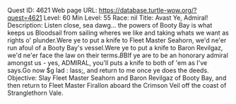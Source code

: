 Quest ID: 4621
Web page URL: https://database.turtle-wow.org/?quest=4621
Level: 60
Min Level: 55
Race: nil
Title: Avast Ye, Admiral!
Description: Listen close, sea dawg... the powers of Booty Bay is what keeps us Bloodsail from sailing wheres we like and taking whats we want as rights o' plunder.Were ye to put a knife to Fleet Master Seahorn, we'd ne'er run afoul of a Booty Bay's vessel.Were ye to put a knife to Baron Revilgaz, we'd ne'er face the law on their terms.$B$BIf ye are to be an honorary admiral amongst us - yes, ADMIRAL, you'll puts a knife to both of 'em as I've says.Go now $g lad : lass;, and return to me once ye does the deeds.
Objective: Slay Fleet Master Seahorn and Baron Revilgaz of Booty Bay, and then return to Fleet Master Firallon aboard the Crimson Veil off the coast of Stranglethorn Vale.
